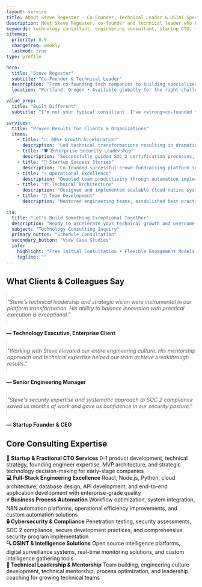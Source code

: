 ```yaml
---
layout: service
title: About Steve Regester - Co-Founder, Technical Leader & OSINT Specialist
description: Meet Steve Regester, co-founder and technical leader who has built companies from the ground up and specializes in unique technical challenges like OSINT solutions, application security, and rapid development for complex problems.
keywords: technology consultant, engineering consultant, startup CTO, technical advisor, full-stack consultant, security consultant, OSINT specialist, Portland Oregon technology consultant
sitemap:
  priority: 0.9
  changefreq: weekly
  lastmod: true
type: profile

hero:
  title: "Steve Regester"
  subtitle: "Co-Founder & Technical Leader"
  description: "From co-founding tech companies to building specialized OSINT platforms<br>I solve technical problems that others can't or won't tackle"
  location: "Portland, Oregon • Available globally for the right challenges"

value_prop:
  title: "Built Different"
  subtitle: "I'm not your typical consultant. I've <strong>co-founded technology companies</strong>, built platforms that process millions of data points, and developed specialized solutions for problems that don't have off-the-shelf answers.<br><br>While most developers build the same apps over and over, I focus on <strong>unique technical challenges</strong>: OSINT intelligence platforms, advanced security testing, rapid prototyping for complex domains, and automation for processes others say can't be automated.<br><br>Currently at <strong>Delphos Labs</strong> leading binary analysis with AI, I bring a combination of startup grit, technical depth, and the ability to see solutions where others see impossible problems."

services:
  title: "Proven Results for Clients & Organizations"
  items:
    - title: "📈 60%+ Growth Acceleration"
      description: "Led technical transformations resulting in dramatic user engagement increases, improved product performance, and accelerated time-to-market for multiple clients"
    - title: "🛡️ Enterprise Security Leadership"
      description: "Successfully guided SOC 2 certification processes, implemented comprehensive security frameworks, and established security-first development cultures"
    - title: "🚀 Startup Success Stories"
      description: "Co-founded successful crowd-fundraising platform serving nonprofits nationwide, providing hands-on experience in 0-1 product development and scaling"
    - title: "⚡ Operational Excellence"
      description: "Doubled team productivity through automation implementations, optimized development workflows, and strategic technology choices"
    - title: "🏗️ Technical Architecture"
      description: "Designed and implemented scalable cloud-native systems, microservices architectures, and robust data pipelines for enterprise clients"
    - title: "👥 Team Development"
      description: "Mentored engineering teams, established best practices, and created high-performance technical cultures focused on quality and innovation"

cta:
  title: "Let's Build Something Exceptional Together"
  description: "Ready to accelerate your technical growth and overcome complex challenges? Let's discuss how strategic technology consulting can transform your business."
  subject: "Technology Consulting Inquiry"
  primary_button: "Schedule Consultation"
  secondary_button: "View Case Studies"
  info:
    highlight: "Free Initial Consultation • Flexible Engagement Models • Proven Results"
    tagline: ""
---
```


<!-- Testimonials Section -->
<section class="fullwidth-section skills-section">
  <div class="section-container">
    <h2 class="section-title">What Clients & Colleagues Say</h2>
    <div class="skills-grid" role="list">
      <div class="skill-category" role="listitem">
        <blockquote style="font-style: italic; margin: 0; padding: 1rem 0;">
          "Steve's technical leadership and strategic vision were instrumental in our platform transformation. His ability to balance innovation with practical execution is exceptional."
        </blockquote>
        <p style="font-weight: bold; color: var(--color-primary); margin-top: 1rem;">— Technology Executive, Enterprise Client</p>
      </div>
      <div class="skill-category" role="listitem">
        <blockquote style="font-style: italic; margin: 0; padding: 1rem 0;">
          "Working with Steve elevated our entire engineering culture. His mentorship approach and technical expertise helped our team achieve breakthrough results."
        </blockquote>
        <p style="font-weight: bold; color: var(--color-primary); margin-top: 1rem;">— Senior Engineering Manager</p>
      </div>
      <div class="skill-category" role="listitem">
        <blockquote style="font-style: italic; margin: 0; padding: 1rem 0;">
          "Steve's security expertise and systematic approach to SOC 2 compliance saved us months of work and gave us confidence in our security posture."
        </blockquote>
        <p style="font-weight: bold; color: var(--color-primary); margin-top: 1rem;">— Startup Founder & CEO</p>
      </div>
    </div>
  </div>
</section>

<!-- Core Expertise Section -->
<section class="fullwidth-section about-section">
  <div class="section-container">
    <h2 class="section-title">Core Consulting Expertise</h2>
    <div class="achievement-grid" role="list">
      <div class="achievement-item" role="listitem">
        <strong>🎯 Startup & Fractional CTO Services</strong>
        <span>0-1 product development, technical strategy, founding engineer expertise, MVP architecture, and strategic technology decision-making for early-stage companies</span>
      </div>
      <div class="achievement-item" role="listitem">
        <strong>💻 Full-Stack Engineering Excellence</strong>
        <span>React, Node.js, Python, cloud architecture, database design, API development, and end-to-end application development with enterprise-grade quality</span>
      </div>
      <div class="achievement-item" role="listitem">
        <strong>⚡ Business Process Automation</strong>
        <span>Workflow optimization, system integration, N8N automation platforms, operational efficiency improvements, and custom automation solutions</span>
      </div>
      <div class="achievement-item" role="listitem">
        <strong>🔒 Cybersecurity & Compliance</strong>
        <span>Penetration testing, security assessments, SOC 2 compliance, secure development practices, and comprehensive security program implementation</span>
      </div>
      <div class="achievement-item" role="listitem">
        <strong>🔍 OSINT & Intelligence Solutions</strong>
        <span>Open source intelligence platforms, digital surveillance systems, real-time monitoring solutions, and custom intelligence gathering tools</span>
      </div>
      <div class="achievement-item" role="listitem">
        <strong>👥 Technical Leadership & Mentorship</strong>
        <span>Team building, engineering culture development, technical mentorship, process optimization, and leadership coaching for growing technical teams</span>
      </div>
    </div>
  </div>
</section>